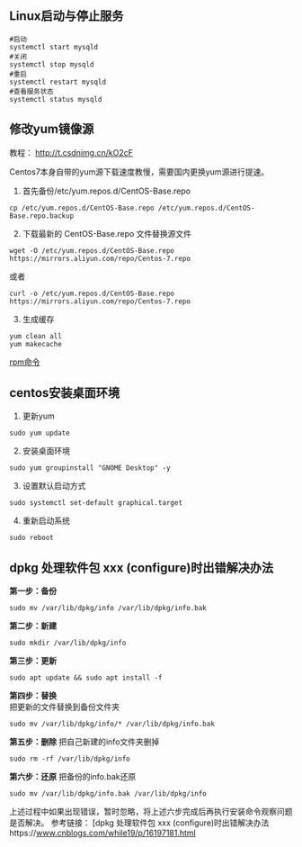 
## Linux启动与停止服务

```shell
#启动
systemctl start mysqld
#关闭
systemctl stop mysqld
#重启
systemctl restart mysqld
#查看服务状态
systemctl status mysqld
```

## 修改yum镜像源
教程： http://t.csdnimg.cn/kO2cF

Centos7本身自带的yum源下载速度教慢，需要国内更换yum源进行提速。

1. 首先备份/etc/yum.repos.d/CentOS-Base.repo

```
cp /etc/yum.repos.d/CentOS-Base.repo /etc/yum.repos.d/CentOS-Base.repo.backup
```

2. 下载最新的 CentOS-Base.repo 文件替换源文件

```
wget -O /etc/yum.repos.d/CentOS-Base.repo https://mirrors.aliyun.com/repo/Centos-7.repo
```
或者
```
curl -o /etc/yum.repos.d/CentOS-Base.repo https://mirrors.aliyun.com/repo/Centos-7.repo
```

3. 生成缓存

```
yum clean all
yum makecache
```




[rpm命令](rpm命令.md)



## centos安装桌面环境
1. 更新yum
```
sudo yum update
```

2. 安装桌面环境
```
sudo yum groupinstall "GNOME Desktop" -y
```

3. 设置默认启动方式
```
sudo systemctl set-default graphical.target
```

4. 重新启动系统
```
sudo reboot
```


## dpkg 处理软件包 xxx (configure)时出错解决办法
**第一步：备份**
```
sudo mv /var/lib/dpkg/info /var/lib/dpkg/info.bak
```
**第二步：新建**
```
sudo mkdir /var/lib/dpkg/info
```
**第三步：更新**
```
sudo apt update && sudo apt install -f
```
**第四步：替换**   
把更新的文件替换到备份文件夹
```
sudo mv /var/lib/dpkg/info/* /var/lib/dpkg/info.bak 
```
**第五步：删除**
把自己新建的info文件夹删掉
```
sudo rm -rf /var/lib/dpkg/info
```
**第六步：还原**
把备份的info.bak还原
```
sudo mv /var/lib/dpkg/info.bak /var/lib/dpkg/info
```
上述过程中如果出现错误，暂时忽略，将上述六步完成后再执行安装命令观察问题是否解决。
参考链接：
[dpkg 处理软件包 xxx (configure)时出错解决办法https://www.cnblogs.com/while19/p/16197181.html